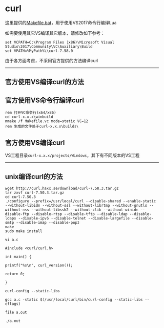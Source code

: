 ﻿# curl

这里提供的[Makefile.bat](./Makefile.bat)，用于使用VS2017命令行编译Lua

如需要使用其它VS编译其它版本，请修改如下参考：

    set VCPATH=C:\Program Files (x86)\Microsoft Visual Studio\2017\Community\VC\Auxiliary\Build
    set VPATH=%MyPath%\\curl-7.58.0

由于各方面考虑，不采用官方提供的方法编译curl

---- ---- ---- ----

## 官方使用VS编译curl的方法

## 官方使用VS命令行编译curl

```
rem 打开VC命令行(x64/x86)
cd curl-x.x.x\winbuild
nmake /f Makefile.vc mode=static VC=12
rem 生成的文件处于curl-x.x.x\builds\
```

## 官方使用VS编译curl

VS工程目录`curl-x.x.x/projects/Windows`，其下有不同版本的VS工程

---- ---- ---- ----

## unix编译curl的方法

```
wget http://curl.haxx.se/download/curl-7.50.3.tar.gz
tar zxvf curl-7.50.3.tar.gz
cd curl-7.50.3
./configure --prefix=/usr/local/curl --disable-shared --enable-static --without-libidn --without-ssl --without-librtmp --without-gnutls --without-nss --without-libssh2 --without-zlib --without-winidn --disable-ftp --disable-rtsp --disable-tftp --disable-ldap --disable-ldaps --disable-ipv6 --disable-telnet --disable-largefile --disable-smtp --disable-imap --disable-pop3
make
sudo make install

vi a.c

#include <curl/curl.h>

int main() {

printf("%s\n", curl_version());

return 0;

}

curl-config --static-libs

gcc a.c -static $(/usr/local/curl/bin/curl-config --static-libs --cflags)

file a.out

./a.out
```

